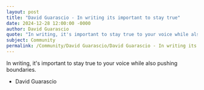 ```yaml
---
layout: post
title: "David Guarascio - In writing its important to stay true"
date: 2024-12-28 12:00:00 -0000
author: David Guarascio
quote: "In writing, it's important to stay true to your voice while also pushing boundaries."
subject: Community
permalink: /Community/David Guarascio/David Guarascio - In writing its important to stay true
---
```


In writing, it's important to stay true to your voice while also pushing boundaries.

- David Guarascio
